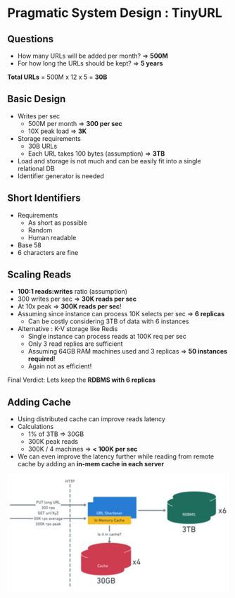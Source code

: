 # Pragmatic System Design : TinyURL

## Questions

- How many URLs will be added per month? => __500M__
- For how long the URLs should be kept? => __5 years__

__Total URLs__ = 500M x 12 x 5 = __30B__

## Basic Design

- Writes per sec
  - 500M per month => __300 per sec__
  - 10X peak load => __3K__
- Storage requirements
  - 30B URLs
  - Each URL takes 100 bytes (assumption) => __3TB__
- Load and storage is not much and can be easily fit into a single relational DB
- Identifier generator is needed

## Short Identifiers

- Requirements
  - As short as possible
  - Random
  - Human readable
- Base 58
- 6 characters are fine

## Scaling Reads

- __100:1 reads:writes__ ratio (assumption)
- 300 writes per sec => __30K reads per sec__
- At 10x peak => __300K reads per sec__!
- Assuming since instance can process 10K selects per sec => __6 replicas__
  - Can be costly considering 3TB of data with 6 instances
- Alternative : K-V storage like Redis
  - Single instance can process reads at 100K req per sec
  - Only 3 read replies are sufficient
  - Assuming 64GB RAM machines used and 3 replicas => __50 instances required__!
  - Again not as efficient!

Final Verdict: Lets keep the __RDBMS with 6 replicas__

## Adding Cache

- Using distributed cache can improve reads latency
- Calculations
  - 1% of 3TB => 30GB
  - 300K peak reads
  - 300K / 4 machines => __< 100K per sec__
- We can even improve the latency further while reading from remote cache by adding an __in-mem cache in each server__

![Final Design](./images/psd-tinyurl.png)
